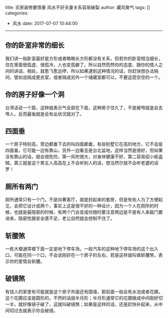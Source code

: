title: 买房装修要慎重 风水不好夫妻关系容易破裂
author: 藏风聚气
tags: []
categories:
  - 风水
date: 2017-07-07 10:44:00
---
你的卧室非常的细长
------
我们讲一般卧室最好是方形或者略略长方形都没有关系，但若你的卧室相当细长，住在里面很孤虚、很孤冷，人也变孤僻了。所以自然而然你的态度、跟你的情人之间的讲话、相处，就愈飞愈远啰，所以如果遇到这种情况的话，你赶快想办法隔间，譬如说隔成更衣室，或者隔成另外一个储藏室都可以，不要这麼空空的一个。

你的房子好像一个洞
--------
台湾话说一个窟，这种就表示气全部在下面，这种房子住久了，不是被甩就是会去甩人，反而最後就是会有出状况就对了。

四面垂
-------
一个房子特别高，旁边都垂下去的叫四面都垂，有些别墅它在高的地方，它不会是四面垂，它可能一边有靠山，另外一边看去是台北盆地，这样当然是很好，但如果没有靠山的话，就会很危险，第一风吹很大，对身体健康不好，第二容易招小偷盗贼，第三就是这个男主人高高在上不会听别人的话，想当然尔就不会听老婆的话罗！

厕所有两门
-------
厕所通常只有一个门，不是向著客厅，就是封起来的套房，但是有些人为了方便起见，会把它设计成两个，事实上这是很不好的一种设计，因为一个人在厕所的时候，也就是最隐密的时候，有两个门会变成你随时要注意两边是不是有人来敲门要进来，隐密性跟安全感不足，老公自然就会控制不住了。

斩腰煞
--------
一栋大楼通常楼下面一定是地下停车场，一般汽车的这种地下停车场的这个出入口，可能在同一个口，不会说刚好在一个房子的左右，若是这样就叫做斩腰煞，表示你的爱情会斩腰。

破镜煞
------
有钱人的家里有可能就是这个房子外面还有围墙，那前面一般会有水池或者花圃，这个花圃应该是圆形的，不然的话就半月形；半月形通常它的花圃做成中间刚好切一半，就好像镜子破了，这就叫破镜煞；如果是这样的话，还是赶快补起来，从中间切过去就表示你会破镜。